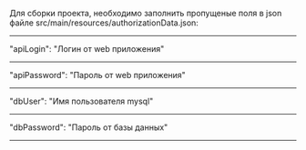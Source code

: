 
Для сборки проекта, необходимо заполнить пропущеные поля в json файле src/main/resources/authorizationData.json:

---
"apiLogin": "Логин от web приложения"

---
"apiPassword": "Пароль от web приложения"

---
"dbUser": "Имя пользователя mysql"

---
"dbPassword": "Пароль от базы данных"

---
